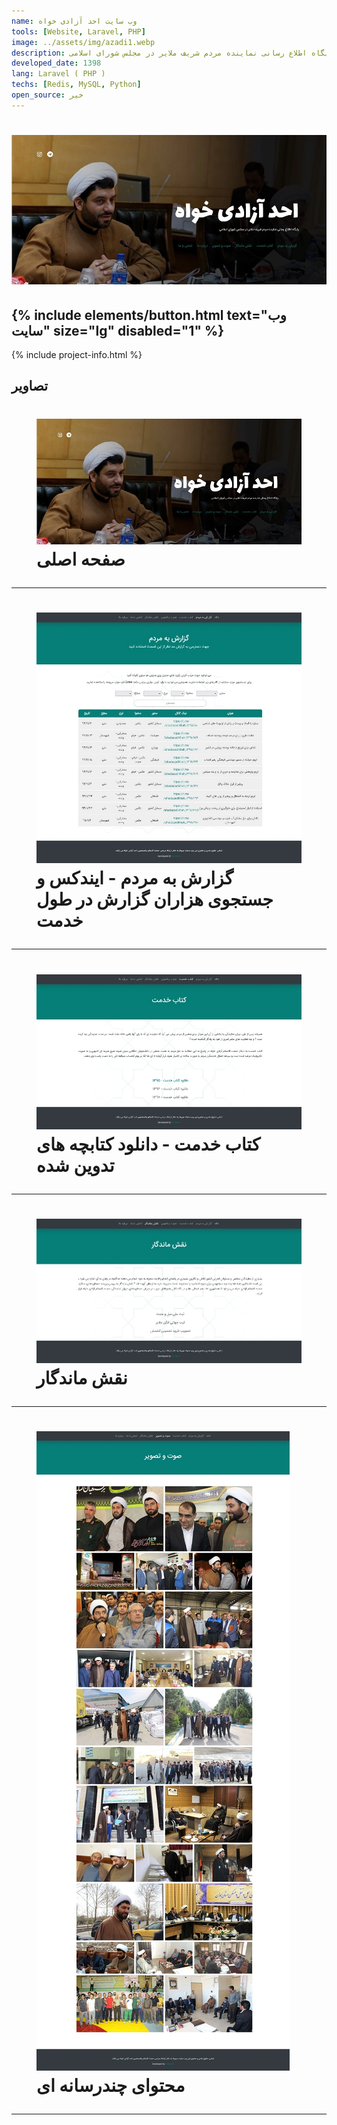 ```yaml
---
name: وب سایت احد آزادی خواه
tools: [Website, Laravel, PHP]
image: ../assets/img/azadi1.webp
description: پایگاه اطلاع رسانی نماینده مردم شریف ملایر در مجلس شورای اسلامی
developed_date: 1398
lang: Laravel ( PHP )
techs: [Redis, MySQL, Python]
open_source: خیر
---
```


<h1 class="center">
<img src="../assets/img/azadi1.webp"/>
</h1>

<h2 class="center">
{% include elements/button.html text="وب سایت" size="lg" disabled="1" %}
</h2>

{% include project-info.html %}

## تصاویر

<h1 class="center">
<figure>
<img src="../assets/img/azadi1.webp"/>
<figcaption>صفحه اصلی</figcaption>
</figure>
</h1>

<hr>

<h1 class="center">
<figure>
<img src="../assets/img/azadi2.webp"/>
<figcaption>گزارش به مردم - ایندکس و جستجوی هزاران گزارش در طول خدمت</figcaption>
</figure>
</h1>

<hr>

<h1 class="center">
<figure>
<img src="../assets/img/azadi3.webp"/>
<figcaption>کتاب خدمت - دانلود کتابچه های تدوین شده</figcaption>
</figure>
</h1>

<hr>

<h1 class="center">
<figure>
<img src="../assets/img/azadi4.webp"/>
<figcaption>نقش ماندگار</figcaption>
</figure>
</h1>

<hr>

<h1 class="center">
<figure>
<img src="../assets/img/azadi5.webp"/>
<figcaption>محتوای چندرسانه ای</figcaption>
</figure>
</h1>

<hr>
